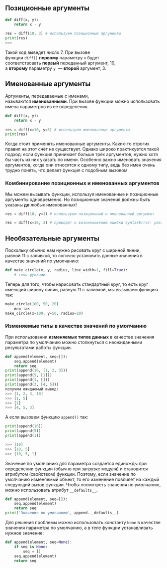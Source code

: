 
## Позиционные аргументы

```python
def diff(x, y): 
	return x - y 
	
res = diff(10, 3) # используем позиционные аргументы 
print(res)
>>>
```
Такой код выведет число 7. При вызове функции `diff()` **первому** параметру `x` будет соответствовать **первый** переданный аргумент, 10, а **второму** параметру `y`  — **второй** аргумент, 3.

## Именованные аргументы

Аргументы, передаваемые с именами, называются **именованными**. При вызове функции можно использовать имена параметров из ее определения.
```python
def diff(x, y): 
	return x - y 
	
res = diff(x=10, y=3) # используем именованные аргументы 
print(res)
```

Когда стоит применять именованные аргументы. Каких-то строгих правил на этот счёт не существует. Однако широко практикуется такой подход: если функция принимает больше трёх аргументов, нужно хотя бы часть из них указать по имени. Особенно важно именовать значения аргументов, когда они относятся к одному типу, ведь без имен очень трудно понять, что делает функция с подобным вызовом.

### Комбинирование позиционных и именованных аргументов

Мы можем вызывать функции, используя именованные и позиционные аргументы одновременно. Но позиционные значения должны быть указаны **до** любых именованных!
```python
res = diff(10, y=3) # используем позиционный и именованный аргумент

res = diff(x=10, 3) # приводит к возникновению ошибки SyntaxError: positional argument follows keyword argument
```

## Необязательные аргументы
Поскольку обычно нам нужно рисовать круг с шириной линии, равной 11 с заливкой, то логично установить данные значения в качестве значений по умолчанию:
```python
def make_circle(x, y, radius, line_width=1, fill=True): 
	# тело функции
```
Теперь для того, чтобы нарисовать стандартный круг, то есть круг имеющий ширину линии, равную 11 с заливкой, мы вызываем функцию так:
```python
make_circle(100, 50, 20)
	или так
make_circle(x=100, y=50, radius=20)
```
### Изменяемые типы в качестве значений по умолчанию

При использовании **изменяемых типов данных** в качестве значения параметра по умолчанию можно столкнуться с неожиданными результатами работы функции.
```python
def append(element, seq=[]): 
	seq.append(element) 
	return seq
print(append(10, [1, 2, 3])) 
print(append(5, [1])) 
print(append(1, [])) 
print(append(3, [4, 5]))
получим ожидаемый вывод:
>>> [1, 2, 3, 10] 
>>> [1, 5] 
>>> [1] 
>>> [4, 5, 3]
```
А если вызовем функцию `append()` так:
```python
print(append(10)) 
print(append(5)) 
print(append(1))

>>> [10] 
>>> [10, 5] 
>>> [10, 5, 1]
```
Значение по умолчанию для параметра создается единожды при определении функции (обычно при загрузке модуля) и становится атрибутом (свойством) функции. Поэтому, если значение по умолчанию изменяемый объект, то его изменение повлияет на каждый следующий вызов функции.
Чтобы посмотреть значения по умолчанию, можно использовать атрибут `__defaults__`.
```python
def append(element, seq=[]): 
	seq.append(element) 
	return seq 
print('Значение по умолчанию', append.__defaults__)
```
Для решения проблемы можно использовать константу `None` в качестве значения параметра по умолчанию, а в теле функции устанавливать нужное значение:
```python
def append(element, seq=None): 
	if seq is None: 
		seq = [] 
	seq.append(element) 
	return seq
```